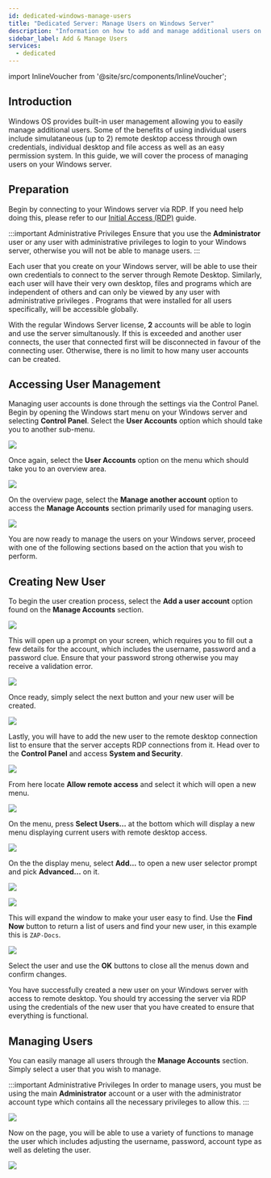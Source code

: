 ```yaml
---
id: dedicated-windows-manage-users
title: "Dedicated Server: Manage Users on Windows Server"
description: "Information on how to add and manage additional users on your Windows Dedicated Server from ZAP-Hosting"
sidebar_label: Add & Manage Users
services:
  - dedicated
---
```


import InlineVoucher from '@site/src/components/InlineVoucher';

## Introduction

Windows OS provides built-in user management allowing you to easily manage additional users. Some of the benefits of using individual users include simulataneous (up to 2) remote desktop access through own credentials, individual desktop and file access as well as an easy permission system. In this guide, we will cover the process of managing users on your Windows server.

<InlineVoucher />

## Preparation

Begin by connecting to your Windows server via RDP. If you need help doing this, please refer to our [Initial Access (RDP)](dedicated-windows-userdp.md) guide.

:::important Administrative Privileges
Ensure that you use the **Administrator** user or any user with administrative privileges  to login to your Windows server, otherwise you will not be able to manage users.
:::

Each user that you create on your Windows server, will be able to use their own credentials to connect to the server through Remote Desktop. Similarly, each user will have their very own desktop, files and programs which are independent of others and can only be viewed by any user with administrative privileges . Programs that were installed for all users specifically, will be accessible globally.

With the regular Windows Server license, **2** accounts will be able to login and use the server simultanously. If this is exceeded and another user connects, the user that connected first will be disconnected in favour of the connecting user. Otherwise, there is no limit to how many user accounts can be created.

## Accessing User Management

Managing user accounts is done through the settings via the Control Panel. Begin by opening the Windows start menu on your Windows server and selecting **Control Panel**. Select the **User Accounts** option which should take you to another sub-menu.

![](https://screensaver01.zap-hosting.com/index.php/s/zePaY2rcCwTgaCo/preview)

Once again, select the **User Accounts** option on the menu which should take you to an overview area.

![](https://screensaver01.zap-hosting.com/index.php/s/rafwZP8rDnycjpa/preview)

On the overview page, select the **Manage another account** option to access the **Manage Accounts** section primarily used for managing users.

![](https://screensaver01.zap-hosting.com/index.php/s/iyQ9ZXoFLdMTNSZ/preview)

You are now ready to manage the users on your Windows server, proceed with one of the following sections based on the action that you wish to perform.

## Creating New User

To begin the user creation process, select the **Add a user account** option found on the **Manage Accounts** section.

![](https://screensaver01.zap-hosting.com/index.php/s/x4EpREF5FJoLycw/preview)

This will open up a prompt on your screen, which requires you to fill out a few details for the account, which includes the username, password and a password clue. Ensure that your password strong otherwise you may receive a validation error.

![](https://screensaver01.zap-hosting.com/index.php/s/dAyCkyAA2BLwNNe/preview)

Once ready, simply select the next button and your new user will be created.

![](https://screensaver01.zap-hosting.com/index.php/s/zEZGXQH9ErcCbgD/preview)

Lastly, you will have to add the new user to the remote desktop connection list to ensure that the server accepts RDP connections from it. Head over to the **Control Panel** and access **System and Security**.

![](https://screensaver01.zap-hosting.com/index.php/s/NtNg7sRRgDdnffr/preview)

From here locate **Allow remote access** and select it which will open a new menu.

![](https://screensaver01.zap-hosting.com/index.php/s/diBL57HtffpNAGX/preview)

On the menu, press **Select Users...** at the bottom which will display a new menu displaying current users with remote desktop access.

![](https://screensaver01.zap-hosting.com/index.php/s/TP7LW2pWboFKixy/preview)

On the the display menu, select **Add...**  to open a new user selector prompt and pick **Advanced...** on it.

![](https://screensaver01.zap-hosting.com/index.php/s/MTinLT9PDA45TAS/preview)

![](https://screensaver01.zap-hosting.com/index.php/s/SNd89fxNXKbfBBt/preview)

This will expand the window to make your user easy to find. Use the **Find Now** button to return a list of users and find your new user, in this example this is `ZAP-Docs`.

![](https://screensaver01.zap-hosting.com/index.php/s/spQL9fTNd778bry/preview)

Select the user and use the **OK** buttons to close all the menus down and confirm changes.

You have successfully created a new user on your Windows server with access to remote desktop. You should try accessing the server via RDP using the credentials of the new user that you have created to ensure that everything is functional.

## Managing Users

You can easily manage all users through the **Manage Accounts** section. Simply select a user that you wish to manage.

:::important Administrative Privileges
In order to manage users, you must be using the main **Administrator** account or a user with the administrator account type which contains all the necessary privileges  to allow this.
:::

![](https://screensaver01.zap-hosting.com/index.php/s/yJPTWKieZNZXifH/preview)

Now on the page, you will be able to use a variety of functions to manage the user which includes adjusting the username, password, account type as well as deleting the user.

![](https://screensaver01.zap-hosting.com/index.php/s/tkPtbrmfsnK3TcG/preview)

<InlineVoucher />
